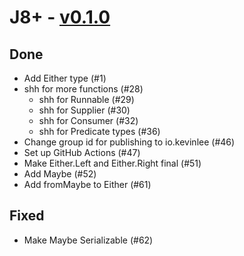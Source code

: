 # J8+ - [v0.1.0](https://github.com/Kevin-Lee/j8plus/issues?q=is%3Aissue+milestone%3A0.1.0+is%3Aclosed)

## Done
* Add Either type (#1)
* shh for more functions (#28)
  * shh for Runnable (#29)
  * shh for Supplier (#30)
  * shh for Consumer (#32)
  * shh for Predicate types (#36)
* Change group id for publishing to io.kevinlee (#46)
* Set up GitHub Actions (#47)
* Make Either.Left and Either.Right final (#51)
* Add Maybe (#52)
* Add fromMaybe to Either (#61)

## Fixed
* Make Maybe Serializable (#62)
